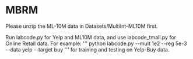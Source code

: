 # MBRM

Please unzip the ML-10M data in Datasets/MultiInt-ML10M first.

Run labcode.py for Yelp and ML10M data, and use labcode_tmall.py for Online Retail data. For example:
'''
python labcode.py --mult 1e2 --reg 5e-3 --data yelp --target buy
'''
for training and testing on Yelp-Buy data.
